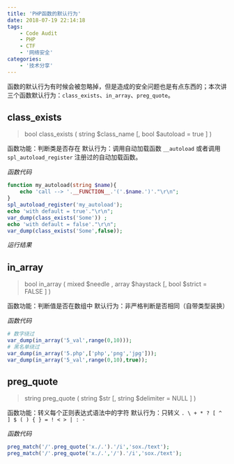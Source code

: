 ```yaml
---
title: 'PHP函数的默认行为'
date: 2018-07-19 22:14:18
tags:
    - Code Audit
    - PHP
    - CTF
    - '网络安全'
categories:
    - '技术分享'
---
```


函数的默认行为有时候会被忽略掉，但是造成的安全问题也是有点东西的；本次讲三个函数默认行为：`class_exists`、`in_array`、`preg_quote`。

<!-- more -->

## class_exists

> bool class_exists ( string $class_name [, bool $autoload = true ] )

函数功能：判断类是否存在
默认行为：调用自动加载函数 `__autoload` 或者调用 `spl_autoload_register` 注册过的自动加载函数。

*函数代码*

```php
function my_autoload(string $name){
    echo 'call --> '.__FUNCTION__.'('.$name.')'."\r\n";
}
spl_autoload_register('my_autoload');
echo 'with default = true'."\r\n";
var_dump(class_exists('Some')) ;
echo 'with default = false'."\r\n";
var_dump(class_exists('Some',false));
```

*运行结果*


## in_array

> bool in_array ( mixed $needle , array $haystack [, bool $strict = FALSE ] )

函数功能：判断值是否在数组中
默认行为：非严格判断是否相同（自带类型装换）

*函数代码*

```php
# 数字绕过
var_dump(in_array('5_val',range(0,10)));
# 黑名单绕过
var_dump(in_array('5.php',['php','png','jpg']));
var_dump(in_array('5_val',range(0,10),true));
```

## preg_quote

> string preg_quote ( string $str [, string $delimiter = NULL ] )

函数功能：转义每个正则表达式语法中的字符
默认行为：只转义 `. \ + * ? [ ^ ] $ ( ) { } = ! < > | : -`

*函数代码*

```php
preg_match('/'.preg_quote('x./.').'/i','sox./text');
preg_match('/'.preg_quote('x./.','/').'/i','sox./text');
```
